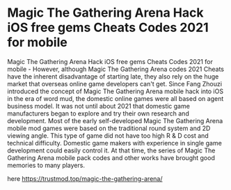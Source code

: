 # Magic The Gathering Arena Hack iOS free gems Cheats Codes 2021 for mobile

Magic The Gathering Arena Hack iOS free gems Cheats Codes 2021 for mobile - However, although Magic The Gathering Arena codes 2021 Cheats have the inherent disadvantage of starting late, they also rely on the huge market that overseas online game developers can't get. Since Fang Zhouzi introduced the concept of Magic The Gathering Arena mobile hack into iOS in the era of word mud, the domestic online games were all based on agent business model. It was not until about 2021 that domestic game manufacturers began to explore and try their own research and development. Most of the early self-developed Magic The Gathering Arena mobile mod games were based on the traditional round system and 2D viewing angle. This type of game did not have too high R &amp; D cost and technical difficulty. Domestic game makers with experience in single game development could easily control it. At that time, the series of Magic The Gathering Arena mobile pack codes and other works have brought good memories to many players.

here https://trustmod.top/magic-the-gathering-arena/
